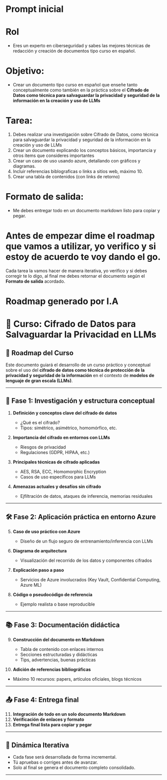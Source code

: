 # Prompt inicial

# Rol
- Eres un experto en ciberseguridad y sabes las mejores técnicas de redacción y creación de documentos tipo curso en español.
# Objetivo:
- Crear un documento tipo curso en español que enseñe tanto conceptualmente como también en la práctica
  sobre el **Cifrado de Datos como técnica para salvaguardar la privacidad y seguridad de la información en la creación y uso de LLMs** 
# Tarea:
  1. Debes realizar una investigación sobre Cifrado de Datos, como técnica para salvaguardar la privacidad y seguridad 
  de la información en la creación y uso de LLMs
  2. Crear un documento explicando los conceptos básicos, importancia y otros ítems que consideres importantes
  3. Crear un caso de uso usando azure, detallando con gráficos y diagramas. 
  4. Incluir referencias biblograficas o links a sitios web, máximo 10.
  5. Crear una tabla de contenidos (con links de retorno) 
# Formato de salida:
- Me debes entregar todo en un documento markdown listo para copiar y pegar.

# Antes de empezar dime el roadmap que vamos a utilizar, yo verifico y si estoy de acuerdo te voy dando el go.
  Cada tarea la vamos hacer de manera iterativa, yo verifico y si debes corregir te lo digo, al final me debes
  retornar el documento según el **Formato de salida** acordado.

# Roadmap generado por I.A

# 🧠 Curso: Cifrado de Datos para Salvaguardar la Privacidad en LLMs

## 📘 Roadmap del Curso

Este documento guiará el desarrollo de un curso práctico y conceptual sobre el uso del **cifrado de datos como técnica de protección de la privacidad y seguridad de la información** en el contexto de **modelos de lenguaje de gran escala (LLMs)**.

---

## 🧭 Fase 1: Investigación y estructura conceptual

1. **Definición y conceptos clave del cifrado de datos**  
   - ¿Qué es el cifrado?  
   - Tipos: simétrico, asimétrico, homomórfico, etc.

2. **Importancia del cifrado en entornos con LLMs**  
   - Riesgos de privacidad  
   - Regulaciones (GDPR, HIPAA, etc.)

3. **Principales técnicas de cifrado aplicadas**  
   - AES, RSA, ECC, Homomorphic Encryption  
   - Casos de uso específicos para LLMs

4. **Amenazas actuales y desafíos sin cifrado**  
   - Ejfiltración de datos, ataques de inferencia, memorias residuales

---

## 🛠️ Fase 2: Aplicación práctica en entorno Azure

5. **Caso de uso práctico con Azure**
   - Diseño de un flujo seguro de entrenamiento/inferencia con LLMs

6. **Diagrama de arquitectura**
   - Visualización del recorrido de los datos y componentes cifrados

7. **Explicación paso a paso**
   - Servicios de Azure involucrados (Key Vault, Confidential Computing, Azure ML)

8. **Código o pseudocódigo de referencia**
   - Ejemplo realista o base reproducible

---

## 📚 Fase 3: Documentación didáctica

9. **Construcción del documento en Markdown**
   - Tabla de contenido con enlaces internos  
   - Secciones estructuradas y didácticas  
   - Tips, advertencias, buenas prácticas

10. **Adición de referencias bibliográficas**
   - Máximo 10 recursos: papers, artículos oficiales, blogs técnicos

---

## 📤 Fase 4: Entrega final

11. **Integración de todo en un solo documento Markdown**
12. **Verificación de enlaces y formato**
13. **Entrega final lista para copiar y pegar**

---

## 🔁 Dinámica Iterativa

- Cada fase será desarrollada de forma incremental.
- Tú apruebas o corriges antes de avanzar.
- Solo al final se genera el documento completo consolidado.

---



